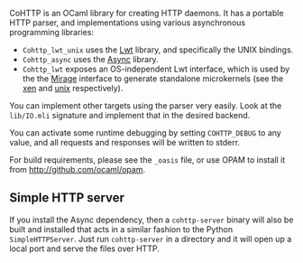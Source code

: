 CoHTTP is an OCaml library for creating HTTP daemons.  It has a portable
HTTP parser, and implementations using various asynchronous programming
libraries:

* `Cohttp_lwt_unix` uses the [Lwt](http://ocsigen.org/lwt) library, and
  specifically the UNIX bindings.
* `Cohttp_async` uses the [Async](https://realworldocaml.org/v1/en/html/concurrent-programming-with-async.html)
  library.
* `Cohttp_lwt` exposes an OS-independent Lwt interface, which is used
  by the the [Mirage](http://www.openmirage.org) interface
  to generate standalone microkernels (see the [xen](https://github.com/mirage/mirage-http-xen)
  and [unix](https://github.com/mirage/mirage-http-unix) respectively).

You can implement other targets using the parser very easily.  Look at the
`lib/IO.mli` signature and implement that in the desired backend.

You can activate some runtime debugging by setting `COHTTP_DEBUG` to any
value, and all requests and responses will be written to stderr.

For build requirements, please see the `_oasis` file, or use OPAM to install
it from <http://github.com/ocaml/opam>.

## Simple HTTP server

If you install the Async dependency, then a `cohttp-server` binary will also be
built and installed that acts in a similar fashion to the Python
`SimpleHTTPServer`.  Just run `cohttp-server` in a directory and it will
open up a local port and serve the files over HTTP.
